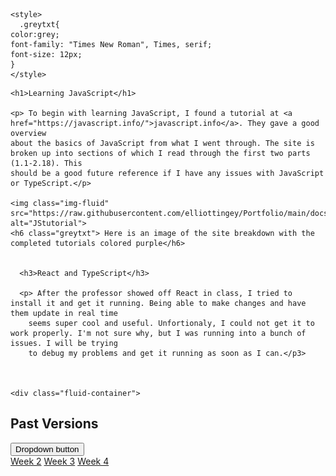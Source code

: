 <html lang="en">
  <head>
    <!-- Required meta tags -->
    <meta charset="utf-8">
    <meta name="viewport" content="width=device-width, initial-scale=1, shrink-to-fit=no">

    <style>
      .greytxt{
    color:grey;
    font-family: "Times New Roman", Times, serif;
    font-size: 12px;
    }
    </style>
    
  </head>
  <body>
    
    <h1>Learning JavaScript</h1>

    <p> To begin with learning JavaScript, I found a tutorial at <a href="https://javascript.info/">javascript.info</a>. They gave a good overview
    about the basics of JavaScript from what I went through. The site is broken up into sections of which I read through the first two parts (1.1-2.18). This 
    should be a good future reference if I have any issues with JavaScript or TypeScript.</p>
    
    <img class="img-fluid" src="https://raw.githubusercontent.com/elliottingey/Portfolio/main/docs/images/JStutorial.PNG" alt="JStutorial">     
    <h6 class="greytxt"> Here is an image of the site breakdown with the completed tutorials colored purple</h6>
    
    
      <h3>React and TypeScript</h3>
      
      <p> After the professor showed off React in class, I tried to install it and get it running. Being able to make changes and have them update in real time
        seems super cool and useful. Unfortionaly, I could not get it to work properly. I'm not sure why, but I was running into a bunch of issues. I will be trying
        to debug my problems and get it running as soon as I can.</p3>
      
      
      
    <div class="fluid-container">
  <h2>Past Versions</h2>
  
  <div class="dropdown">
    <button type="button" class="btn btn-primary dropdown-toggle" data-toggle="dropdown">
      Dropdown button
    </button>
    <div class="Version History">
      <a class="dropdown-item" href="https://elliottingey.github.io/Portfolio/learningJavaScriptWeek2">Week 2</a>
      <a class="dropdown-item disabled" href="https://elliottingey.github.io/Portfolio/learningJavaScriptWeek3">Week 3</a>
      <a class="dropdown-item disabled" href="https://elliottingey.github.io/Portfolio/learningJavaScriptWeek4">Week 4</a>
    </div>
  </div>
</div>
    
    
  </body>
</html>
